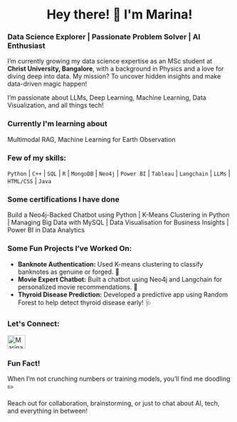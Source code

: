 <h1 align="center">Hey there! 👋 I'm Marina!</h1>
<h3 align="left">Data Science Explorer | Passionate Problem Solver | AI Enthusiast</h3>

<p>
  I’m currently growing my data science expertise as an MSc student at <b>Christ University, Bangalore</b>, with a background in Physics and a love for diving deep into data. My mission? To uncover hidden insights and make data-driven magic happen!
</p>

<p>
  I’m passionate about LLMs, Deep Learning, Machine Learning, Data Visualization, and all things tech!
</p>
<p>
  <h3>Currently I'm learning about</h3>
  Multimodal RAG, Machine Learning for Earth Observation
</p>

<h3 align="left">Few of my skills:</h3>
<p>
  <code>Python</code> | <code>C++</code> | <code>SQL</code> | <code>R</code> | <code>MongoDB</code> | <code>Neo4j</code> | <code>Power BI</code> | <code>Tableau</code> | <code>Langchain</code> | <code>LLMs</code> | <code>HTML/CSS</code> | <code>Java</code>
</p>

<h3 align="left">Some certifications I have done</h3>
<p>
  Build a Neo4j-Backed Chatbot using Python | K-Means Clustering in Python | Managing Big Data with MySQL | Data Visualisation for Business Insights | Power BI in Data Analytics
</p>

<h3 align="left">Some Fun Projects I’ve Worked On:</h3>
<ul>
  <li><b>Banknote Authentication:</b> Used K-means clustering to classify banknotes as genuine or forged. 💸</li>
  <li><b>Movie Expert Chatbot:</b> Built a chatbot using Neo4j and Langchain for personalized movie recommendations. 🎥</li>
  <li><b>Thyroid Disease Prediction:</b> Developed a predictive app using Random Forest to help detect thyroid disease early! 🩺</li>
</ul>

<h3 align="left">Let's Connect:</h3>
<p>
  <a href="https://linkedin.com/in/marina-ts-446939212" target="blank">
    <img src="https://cdn.jsdelivr.net/npm/simple-icons@v3/icons/linkedin.svg" alt="Marina's LinkedIn" height="30" width="40" />
  </a>
</p>

<h3 align="left">Fun Fact!</h3>
<p>
  When I’m not crunching numbers or training models, you’ll find me doodling ✏️
</p>

<p>
  Reach out for collaboration, brainstorming, or just to chat about AI, tech, and everything in between!
</p>
